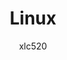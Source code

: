 ---
author: xlc520
title: Linux
description: Linux分类
time: 
category: Linux
tags: Linux
article: true
timeline: true
icon: 
password: 
---